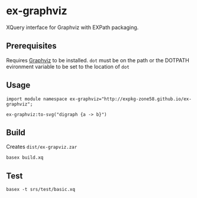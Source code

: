 # ex-graphviz
XQuery interface for Graphviz with EXPath packaging.

## Prerequisites
Requires [Graphviz](http://www.graphviz.org/) to be installed.
 `dot` must be on the path or the DOTPATH evironment variable to be set to the location of `dot`
## Usage 
````
import module namespace ex-graphviz="http://expkg-zone58.github.io/ex-graphviz";

ex-graphviz:to-svg("digraph {a -> b}")
````
##  Build
Creates `dist/ex-grapviz.zar`
````
basex build.xq
````
## Test
````
basex -t srs/test/basic.xq
````